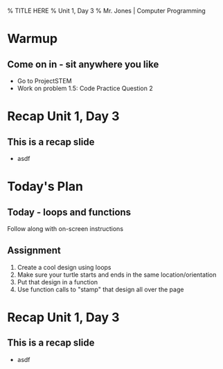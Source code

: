 % TITLE HERE
% Unit 1, Day 3
% Mr. Jones | Computer Programming


# Warmup

## Come on in - sit anywhere you like
- Go to ProjectSTEM
- Work on problem 1.5: Code Practice Question 2

# Recap Unit 1, Day 3



## This is a recap slide
- asdf



# Today's Plan

## Today - loops and functions
Follow along with on-screen instructions


## Assignment

1. Create a cool design using loops
2. Make sure your turtle starts and ends in the same location/orientation
2. Put that design in a function
3. Use function calls to "stamp" that design all over the page


# Recap Unit 1, Day 3



## This is a recap slide
- asdf

